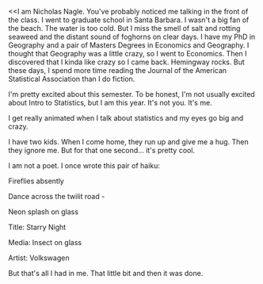 <<I am Nicholas Nagle.  You've probably noticed me talking in the front of the class.  I went to graduate school in Santa Barbara.  I wasn't a big fan of the beach.  The water is too cold.  But I miss the smell of salt and rotting seaweed and the distant sound of foghorns on clear days.  I have my PhD in Geography and a pair of Masters Degrees in Economics and Geography.  I thought that Geography was a little crazy, so I went to Economics.  Then I discovered that I kinda like crazy so I came back.   Hemingway rocks.  But these days, I spend more time reading the Journal of the American Statistical Association than I do fiction.

I'm pretty excited about this semester.  To be honest, I'm not usually excited about Intro to Statistics, but I am this year.  It's not you.  It's me.

I get really animated when I talk about statistics and my eyes go big and crazy.

I have two kids.  When I come home, they run up and give me a hug.  Then they ignore me.  But for that one second... it's pretty cool.


I am not a poet.  I once wrote this pair of haiku:

Fireflies absently

Dance across the twilit road -

Neon splash on glass



Title: Starry Night

Media: Insect on glass

Artist: Volkswagen

But that's all I had in me.  That little bit and then it was done.
